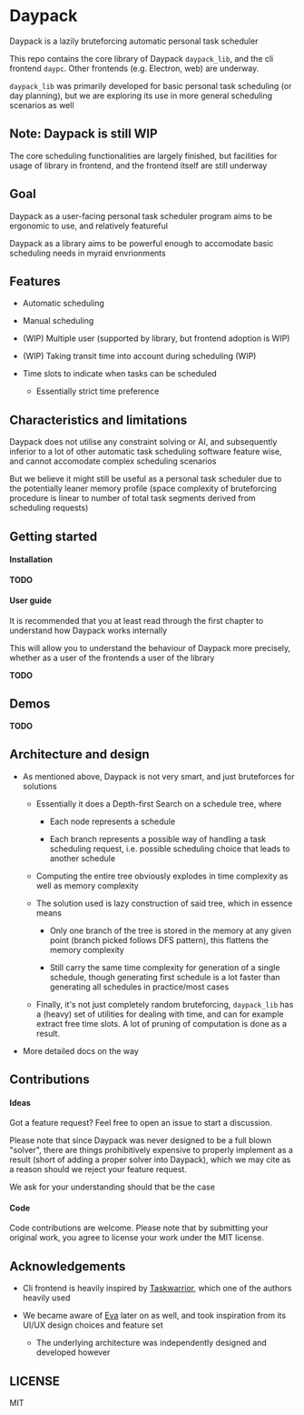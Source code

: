 # Daypack

Daypack is a lazily bruteforcing automatic personal task scheduler

This repo contains the core library of Daypack `daypack_lib`, and the cli frontend `daypc`.
Other frontends (e.g. Electron, web) are underway.

`daypack_lib` was primarily developed for basic personal task scheduling (or day planning),
but we are exploring its use in more general scheduling scenarios as well

## Note: Daypack is still WIP

The core scheduling functionalities are largely finished,
but facilities for usage of library in frontend, and the frontend itself
are still underway

## Goal

Daypack as a user-facing personal task scheduler program aims to be ergonomic to use, and relatively featureful

Daypack as a library aims to be powerful enough to accomodate basic scheduling needs in myraid envrionments

## Features

- Automatic scheduling

- Manual scheduling

- (WIP) Multiple user (supported by library, but frontend adoption is WIP)

- (WIP) Taking transit time into account during scheduling (WIP)

- Time slots to indicate when tasks can be scheduled

  - Essentially strict time preference

## Characteristics and limitations

Daypack does not utilise any constraint solving or AI, and subsequently inferior
to a lot of other automatic task scheduling software feature wise, and cannot accomodate
complex scheduling scenarios

But we believe it might still be useful as a personal task scheduler due to the potentially leaner memory
profile (space complexity of bruteforcing procedure is linear to number of total task
segments derived from scheduling requests)

## Getting started

#### Installation

__TODO__

#### User guide

It is recommended that you at least read through the first chapter to understand how Daypack works internally

This will allow you to understand the behaviour of Daypack more precisely, whether as a user of the frontends
a user of the library

__TODO__

## Demos

__TODO__

## Architecture and design

- As mentioned above, Daypack is not very smart, and just bruteforces for solutions

  - Essentially it does a Depth-first Search on a schedule tree, where

    - Each node represents a schedule

    - Each branch represents a possible way of handling a task scheduling request,
      i.e. possible scheduling choice that leads to another schedule

  - Computing the entire tree obviously explodes in time complexity as well as memory complexity
  
  - The solution used is lazy construction of said tree, which in essence means

    - Only one branch of the tree is stored in the memory at any given point (branch picked follows DFS pattern),
      this flattens the memory complexity

    - Still carry the same time complexity for generation of a single schedule,
      though generating first schedule is a lot faster than generating all schedules in practice/most cases
 
  - Finally, it's not just completely random bruteforcing,
    `daypack_lib` has a (heavy) set of utilities for dealing with time, and
    can for example extract free time slots.
    A lot of pruning of computation is done as a result.

- More detailed docs on the way

## Contributions

#### Ideas

Got a feature request? Feel free to open an issue to start a discussion.

Please note that since Daypack was never designed to be a full blown "solver", there
are things prohibitively expensive to properly implement as a result (short of
adding a proper solver into Daypack),
which we may cite as a reason should we reject your feature request.

We ask for your understanding should that be the case

#### Code

Code contributions are welcome. Please note that by submitting your original work, you agree to
license your work under the MIT license.

## Acknowledgements

- Cli frontend is heavily inspired by [Taskwarrior](https://taskwarrior.org/), which one of the authors heavily used

- We became aware of [Eva](https://github.com/Procrat/eva) later on as well, and took inspiration from its UI/UX design choices and feature set

  - The underlying architecture was independently designed and developed however

## LICENSE

MIT
